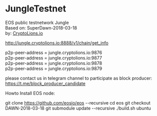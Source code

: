 # JungleTestnet
EOS public testnetwork Jungle   
Based on: SuperDawn-2018-03-18  
by: <a href="http://CryptoLions.io">CryptoLions.io</a>  

http://jungle.cryptolions.io:8888/v1/chain/get_info

p2p-peer-address = jungle.cryptolions.io:9876  
p2p-peer-address = jungle.cryptolions.io:9877   
p2p-peer-address = jungle.cryptolions.io:9878  
p2p-peer-address = jungle.cryptolions.io:9879  
  

  
please contact us in telegram channel to participate as block producer: https://t.me/block_producer_candidate


Howto Install EOS node:

git clone https://github.com/eosio/eos --recursive
cd eos
git checkout DAWN-2018-03-18
git submodule update --recursive
./build.sh ubuntu
